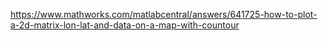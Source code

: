 https://www.mathworks.com/matlabcentral/answers/641725-how-to-plot-a-2d-matrix-lon-lat-and-data-on-a-map-with-countour
